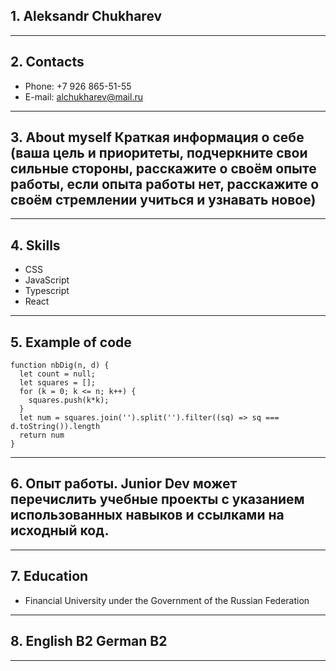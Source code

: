## 1. Aleksandr Chukharev
----
## 2. Contacts 
+ Phone: +7 926 865-51-55 
+ E-mail: alchukharev@mail.ru
----
## 3. About myself Краткая информация о себе (ваша цель и приоритеты, подчеркните свои сильные стороны, расскажите о своём опыте работы, если опыта работы нет, расскажите о своём стремлении учиться и узнавать новое)
----
## 4. Skills
+ CSS
+ JavaScript
+ Typescript
+ React
----
## 5. Example of code
```
function nbDig(n, d) {
  let count = null;
  let squares = [];
  for (k = 0; k <= n; k++) {
    squares.push(k*k);
  }
  let num = squares.join('').split('').filter((sq) => sq === d.toString()).length
  return num
}
```
----
## 6. Опыт работы. Junior Dev может перечислить учебные проекты с указанием использованных навыков и ссылками на исходный код.
----
## 7. Education
+ Financial University under the Government of the Russian Federation
----
## 8. English **B2** German B2
----
